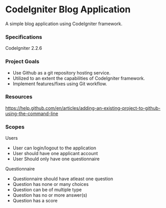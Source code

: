 # CodeIgniter Blog Application
A simple blog application using CodeIgniter framework.

### Specifications
CodeIgniter 2.2.6

### Project Goals
- Use Github as a git repository hosting service.
- Utilized to an extent the capabilities of CodeIgniter framework.
- Implement features/fixes using Git workflow.

### Resources
https://help.github.com/en/articles/adding-an-existing-project-to-github-using-the-command-line

### Scopes
Users 
- User can login/logout to the application
- User should have one applicant account
- User Should only have one questionnaire

Questionnaire
- Questionnaire should have atleast one question
- Question has none or many choices
- Question can be of multiple type
- Question has no or more answer(s)
- Question has a score







